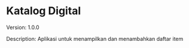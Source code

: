 # Katalog Digital

Version: 1.0.0

Description: Aplikasi untuk menampilkan dan menambahkan daftar item